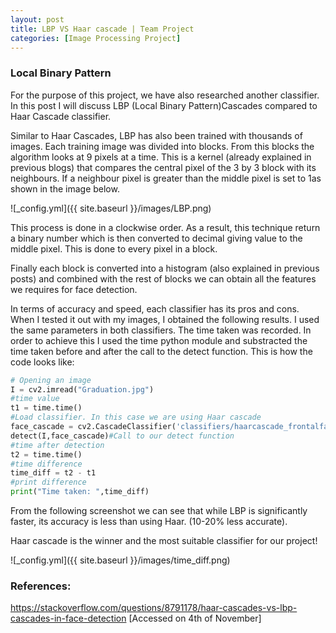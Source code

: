 ```yaml
---
layout: post
title: LBP VS Haar cascade | Team Project
categories: [Image Processing Project]
---
```

<h3>Local Binary Pattern</h3>
For the purpose of this project, we have also researched another classifier.
In this post I will discuss LBP (Local Binary Pattern)Cascades compared to Haar Cascade classifier.

Similar to Haar Cascades, LBP has also been trained with thousands of images. Each training image was divided into blocks. From this blocks the algorithm looks at 9 pixels at a time. This is a kernel (already explained in previous blogs) that compares the central pixel of the 3 by 3 block with its neighbours. If a neighbour pixel is greater than the middle pixel is set to 1as shown in the image below.

![_config.yml]({{ site.baseurl }}/images/LBP.png)

This process is done in a clockwise order. As a result, this technique return a binary number which is then converted to decimal giving value to the middle pixel. This is done to every pixel in a block.

Finally each block is converted into a histogram (also explained in previous posts) and combined with the rest of blocks we can obtain all the features we requires for face detection.

In terms of accuracy and speed, each classifier has its pros and cons.
When I tested it out with my images, I obtained the following results. I used the same parameters in both classifiers. The time taken was recorded. In order to achieve this I used the time python module and substracted the time taken before and after the call to the detect function. This is how the code looks like:

```python
# Opening an image 
I = cv2.imread("Graduation.jpg")
#time value
t1 = time.time()
#Load classifier. In this case we are using Haar cascade
face_cascade = cv2.CascadeClassifier('classifiers/haarcascade_frontalface_default.xml')
detect(I,face_cascade)#Call to our detect function
#time after detection
t2 = time.time()
#time difference
time_diff = t2 - t1
#print difference
print("Time taken: ",time_diff)
````
From the following screenshot we can see that while LBP is significantly faster, its accuracy is less than using Haar. (10-20% less accurate).

Haar cascade is the winner and the most suitable classifier for our project!

![_config.yml]({{ site.baseurl }}/images/time_diff.png)

<h3>References:</h3>

https://stackoverflow.com/questions/8791178/haar-cascades-vs-lbp-cascades-in-face-detection [Accessed on 4th of November]

